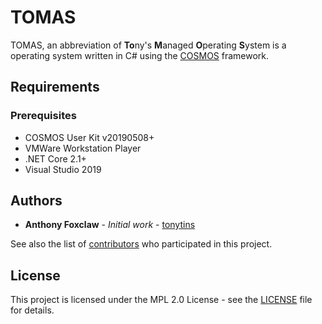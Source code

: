 # TOMAS

TOMAS, an abbreviation of **To**ny's **M**anaged **O**perating **S**ystem is a operating system written in C# using the [COSMOS](https://github.com/CosmosOS/Cosmos) framework.

## Requirements

### Prerequisites

- COSMOS User Kit v20190508+
- VMWare Workstation Player
- .NET Core 2.1+
- Visual Studio 2019

## Authors

- **Anthony Foxclaw** - _Initial work_ - [tonytins](https://github.com/tonytins)

See also the list of [contributors](https://github.com/tonytins/simtactics/contributors) who participated in this project.

## License

This project is licensed under the MPL 2.0 License - see the [LICENSE](LICENSE) file for details.
